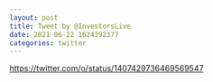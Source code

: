 ```yaml
--- 
layout: post 
title: Tweet by @InvestorsLive 
date: 2021-06-22 1624392377 
categories: twitter 
--- 
```

https://twitter.com/o/status/1407429736469569547
